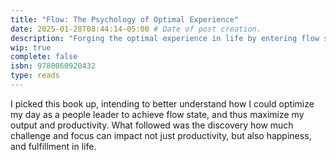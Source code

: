 ```yaml
---
title: "Flow: The Psychology of Optimal Experience" 
date: 2025-01-28T08:44:14-05:00 # Date of post creation.
description: "Forging the optimal experience in life by entering flow state, deeping creativity, enjoyment, and happiness" 
wip: true 
complete: false 
isbn: 9780060920432
type: reads
---
```


I picked this book up, intending to better understand how I could optimize my day as a people leader to achieve flow state, and thus maximize my output and productivity. What followed was the discovery how much challenge and focus can impact not just productivity, but also happiness, and fulfillment in life.  

